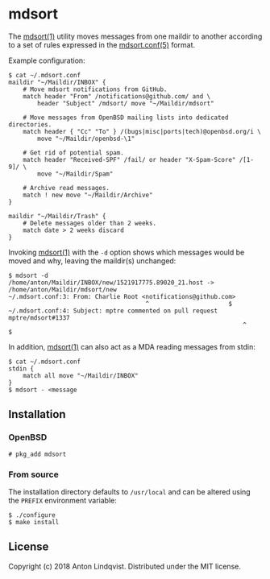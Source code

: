 # mdsort

The
[mdsort(1)][mdsort]
utility moves messages from one maildir to another according to a set of rules
expressed in the
[mdsort.conf(5)][mdsort.conf]
format.

Example configuration:

```
$ cat ~/.mdsort.conf
maildir "~/Maildir/INBOX" {
	# Move mdsort notifications from GitHub.
	match header "From" /notifications@github.com/ and \
		header "Subject" /mdsort/ move "~/Maildir/mdsort"

	# Move messages from OpenBSD mailing lists into dedicated directories.
	match header { "Cc" "To" } /(bugs|misc|ports|tech)@openbsd.org/i \
		move "~/Maildir/openbsd-\1"

	# Get rid of potential spam.
	match header "Received-SPF" /fail/ or header "X-Spam-Score" /[1-9]/ \
		move "~/Maildir/Spam"

	# Archive read messages.
	match ! new move "~/Maildir/Archive"
}

maildir "~/Maildir/Trash" {
	# Delete messages older than 2 weeks.
	match date > 2 weeks discard
}
```

Invoking
[mdsort(1)][mdsort]
with the `-d` option shows which messages would be moved and why, leaving the
maildir(s) unchanged:

```
$ mdsort -d
/home/anton/Maildir/INBOX/new/1521917775.89020_21.host -> /home/anton/Maildir/mdsort/new
~/.mdsort.conf:3: From: Charlie Root <notifications@github.com>
                                      ^                      $
~/.mdsort.conf:4: Subject: mptre commented on pull request mptre/mdsort#1337
                                                                 ^    $
```

In addition,
[mdsort(1)][mdsort]
can also act as a MDA reading messages from stdin:

```
$ cat ~/.mdsort.conf
stdin {
	match all move "~/Maildir/INBOX"
}
$ mdsort - <message
```

## Installation

### OpenBSD

```
# pkg_add mdsort
```

### From source

The installation directory defaults to `/usr/local` and can be altered using the
`PREFIX` environment variable:

```
$ ./configure
$ make install
```

## License

Copyright (c) 2018 Anton Lindqvist.
Distributed under the MIT license.

[mdsort]: https://www.basename.se/mdsort/
[mdsort.conf]: https://www.basename.se/mdsort/mdsort.conf.5.html
